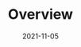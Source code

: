 ---
title: Overview
summary: Ansible Collection for Solo.io Gloo.
authors:
  - Kamesh Sampath<kamesh.sampath@hotmail.com>
date: 2021-11-05
---